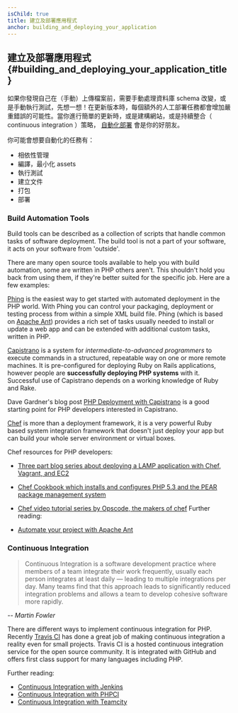 ```yaml
---
isChild: true
title: 建立及部署應用程式
anchor: building_and_deploying_your_application
---
```


## 建立及部署應用程式 {#building_and_deploying_your_application_title}

如果你發現自己在（手動）上傳檔案前，需要手動處理資料庫 schema 改變，或是手動執行測試，先想一想！在更新版本時，每個額外的人工部署任務都會增加嚴重錯誤的可能性。當你進行簡單的更新時，或是建構網站，或是持續整合（ continuous integration ）策略， [自動化部署](http://en.wikipedia.org/wiki/Build_automation) 會是你的好朋友。

你可能會想要自動化的任務有：

* 相依性管理
* 編譯，最小化 assets
* 執行測試
* 建立文件
* 打包
* 部署


### Build Automation Tools

Build tools can be described as a collection of scripts that handle common tasks of software deployment. The build
tool is not a part of your software, it acts on your software from 'outside'.

There are many open source tools available to help you with build automation, some are written in PHP others aren't.
This shouldn't hold you back from using them, if they're better suited for the specific job. Here are a few examples:

[Phing](http://www.phing.info/) is the easiest way to get started with automated deployment in the PHP world. With
Phing you can control your packaging, deployment or testing process from within a simple XML build file. Phing (which
is based on [Apache Ant](http://ant.apache.org/)) provides a rich set of tasks usually needed to install or update a
web app and can be extended with additional custom tasks, written in PHP.

[Capistrano](https://github.com/capistrano/capistrano/wiki) is a system for *intermediate-to-advanced programmers* to
execute commands in a structured, repeatable way on one or more remote machines. It is pre-configured for deploying
Ruby on Rails applications, however people are **successfully deploying PHP systems** with it. Successful use of
Capistrano depends on a working knowledge of Ruby and Rake.

Dave Gardner's blog post [PHP Deployment with Capistrano](http://www.davegardner.me.uk/blog/2012/02/13/php-deployment-with-capistrano/)
is a good starting point for PHP developers interested in Capistrano.

[Chef](http://www.opscode.com/chef/) is more than a deployment framework, it is a very powerful Ruby based system
integration framework that doesn't just deploy your app but can build your whole server environment or virtual boxes.

Chef resources for PHP developers:

* [Three part blog series about deploying a LAMP application with Chef, Vagrant, and EC2](http://www.jasongrimes.org/2012/06/managing-lamp-environments-with-chef-vagrant-and-ec2-1-of-3/)
* [Chef Cookbook which installs and configures PHP 5.3 and the PEAR package management system](https://github.com/opscode-cookbooks/php)
* [Chef video tutorial series by Opscode, the makers of chef](https://www.youtube.com/playlist?list=PLrmstJpucjzWKt1eWLv88ZFY4R1jW8amR)
Further reading:

* [Automate your project with Apache Ant](http://net.tutsplus.com/tutorials/other/automate-your-projects-with-apache-ant/)

### Continuous Integration

> Continuous Integration is a software development practice where members of a team integrate their work frequently,
> usually each person integrates at least daily — leading to multiple integrations per day. Many teams find that this
> approach leads to significantly reduced integration problems and allows a team to develop cohesive software more
> rapidly.

*-- Martin Fowler*

There are different ways to implement continuous integration for PHP. Recently [Travis CI](https://travis-ci.org/) has
done a great job of making continuous integration a reality even for small projects. Travis CI is a hosted continuous
integration service for the open source community. It is integrated with GitHub and offers first class support for many
languages including PHP.

Further reading:

* [Continuous Integration with Jenkins](http://jenkins-ci.org/)
* [Continuous Integration with PHPCI](http://www.phptesting.org/)
* [Continuous Integration with Teamcity](http://www.jetbrains.com/teamcity/)
